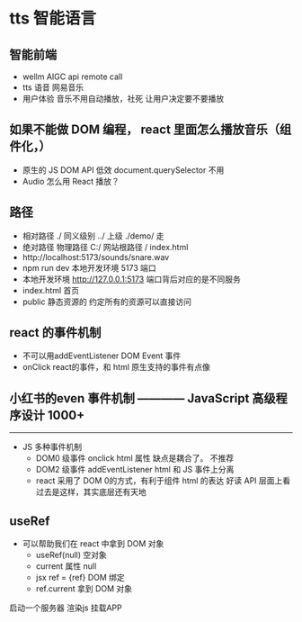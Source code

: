 # tts 智能语言

## 智能前端
- wellm
  AIGC api remote call
- tts 语音
  网易音乐
- 用户体验
  音乐不用自动播放，社死
  让用户决定要不要播放


## 如果不能做 DOM 编程， react 里面怎么播放音乐（组件化，）
- 原生的 JS DOM API 低效  document.querySelector 不用
- Audio 怎么用 React 播放？

## 路径
- 相对路径
  ./ 同义级别
 ../ 上级
 ./demo/ 走
 - 绝对路径
   物理路径 C:/
   网站根路径 / index.html
- http://localhost:5173/sounds/snare.wav
 - npm run dev 本地开发环境  5173 端口
 - 本地开发环境 http://127.0.0.1:5173
 端口背后对应的是不同服务
 - index.html 首页
 - public 静态资源的
   约定所有的资源可以直接访问
## react 的事件机制
  - 不可以用addEventListener DOM Event 事件
  - onClick react的事件，和 html 原生支持的事件有点像

## 小红书的even 事件机制 ———— JavaScript 高级程序设计 1000+
***
- JS 多种事件机制
  - DOM0 级事件
    onclick  html 属性 缺点是耦合了。  不推荐
  - DOM2 级事件
    addEventListener  html 和 JS 事件上分离
  - react 
    采用了 DOM 0的方式，有利于组件 html 的表达  好读
    API 层面上看过去是这样，其实底层还有天地 

## useRef
- 可以帮助我们在 react 中拿到 DOM 对象
  - useRef(null) 空对象
  - current 属性 null
  - jsx ref = {ref}  DOM 绑定
  - ref.current 拿到 DOM 对象




 启动一个服务器
 渲染js
 挂载APP

